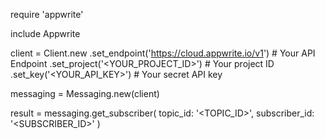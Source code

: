 require 'appwrite'

include Appwrite

client = Client.new
    .set_endpoint('https://cloud.appwrite.io/v1') # Your API Endpoint
    .set_project('&lt;YOUR_PROJECT_ID&gt;') # Your project ID
    .set_key('&lt;YOUR_API_KEY&gt;') # Your secret API key

messaging = Messaging.new(client)

result = messaging.get_subscriber(
    topic_id: '<TOPIC_ID>',
    subscriber_id: '<SUBSCRIBER_ID>'
)
